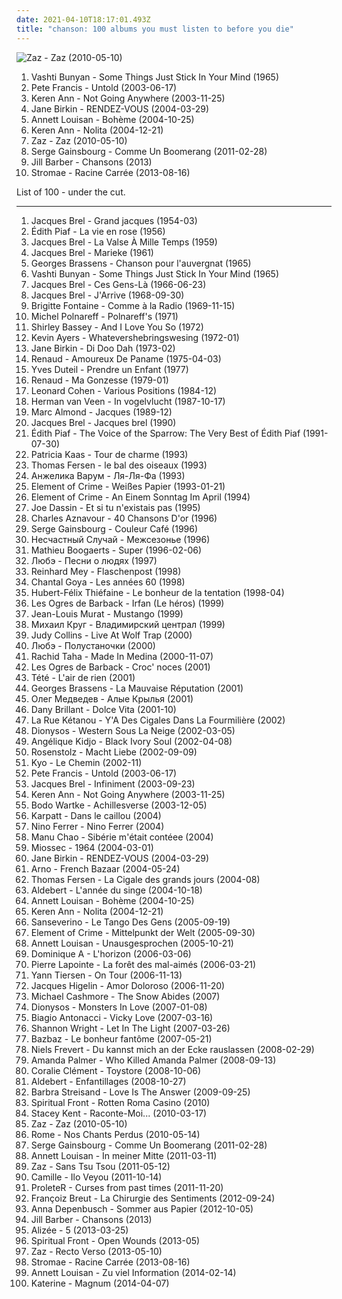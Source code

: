 ```yaml
---
date: 2021-04-10T18:17:01.493Z
title: "chanson: 100 albums you must listen to before you die"
---
```

![Zaz - Zaz (2010-05-10)](http://coverartarchive.org/release/9703802c-0108-40fb-865c-0bbf17960c98/6816205914-500.jpg "Zaz - Zaz (2010-05-10)")
<ol class="albums">
<li data-cover="https://img.discogs.com/zM8o5H0dbngN1kISj4o5IIS9qvU=/fit-in/600x602/filters:strip_icc():format(jpeg):mode_rgb():quality(90)/discogs-images/R-1115835-1343568487-2712.jpeg.jpg" data-tags="folk" role="button">Vashti Bunyan - Some Things Just Stick In Your Mind (1965)</li>
<li data-cover="https://img.discogs.com/wJbOf-gWcNiqZ8DWYKZ905Qap1o=/fit-in/419x419/filters:strip_icc():format(jpeg):mode_rgb():quality(90)/discogs-images/R-4902343-1378929554-8162.jpeg.jpg" data-tags="chanson, chill, progressive rock" role="button">Pete Francis - Untold (2003-06-17)</li>
<li data-cover="https://img.discogs.com/krZc4oV8ormEt0DY_XKT1-w2-ls=/fit-in/600x600/filters:strip_icc():format(jpeg):mode_rgb():quality(90)/discogs-images/R-1132866-1194713551.jpeg.jpg" data-tags="french" role="button">Keren Ann - Not Going Anywhere (2003-11-25)</li>
<li data-cover="http://coverartarchive.org/release/8ae59a90-6a70-3305-a527-6b8bfb1c39bd/8464425666-500.jpg" data-tags="french" role="button">Jane Birkin - RENDEZ-VOUS (2004-03-29)</li>
<li data-cover="https://img.discogs.com/jz0cMkSUyRRsVV2szdP4oiG9y44=/fit-in/280x280/filters:strip_icc():format(jpeg):mode_rgb():quality(90)/discogs-images/R-8826647-1469599034-9160.jpeg.jpg" data-tags="chanson, pop" role="button">Annett Louisan - Bohème (2004-10-25)</li>
<li data-cover="http://coverartarchive.org/release/e52d813e-fb39-44f2-9a18-863914326fe6/5419927411-500.jpg" data-tags="female vocalists, singer-songwriter" role="button">Keren Ann - Nolita (2004-12-21)</li>
<li data-cover="http://coverartarchive.org/release/9703802c-0108-40fb-865c-0bbf17960c98/6816205914-500.jpg" data-tags="jazz, chanson" role="button">Zaz - Zaz (2010-05-10)</li>
<li data-cover="http://coverartarchive.org/release/9d180907-3332-43f5-a1c8-0a5ebef4a08e/8250314333-500.jpg" data-tags="chanson, egresgruobsniag" role="button">Serge Gainsbourg - Comme Un Boomerang (2011-02-28)</li>
<li data-cover="http://coverartarchive.org/release/06f0a6c1-2f4d-4989-9dab-37ec9c77335c/5788985602-500.jpg" data-tags="chanson, pop, easy listening" role="button">Jill Barber - Chansons (2013)</li>
<li data-cover="http://coverartarchive.org/release/de57c1d9-5e65-420f-a896-1332e87d4c09/25295943061-500.jpg" data-tags="electronic, electro, french, electropop, dance" role="button">Stromae - Racine Carrée (2013-08-16)</li>
</ol>
List of 100 - under the cut.
<!-- more -->

_________________

<ol class="albums">
<li data-cover="http://coverartarchive.org/release/6f1f2d94-2128-3676-84e0-dba48c95bff9/13519198297-500.jpg" data-tags="chanson" role="button">
Jacques Brel - Grand jacques (1954-03)
</li>
<li data-cover="http://coverartarchive.org/release/f4875bbd-b7f8-4df0-837c-89263f1c63e5/1150026001-500.jpg" data-tags="french" role="button">
Édith Piaf - La vie en rose (1956)
</li>
<li data-cover="http://coverartarchive.org/release/bdd8d625-76de-39eb-8b19-9401c974a564/27820133528-500.jpg" data-tags="chanson" role="button">
Jacques Brel - La Valse À Mille Temps (1959)
</li>
<li data-cover="http://coverartarchive.org/release/575437e9-632a-4af3-8554-d09c373a91e1/27835390087-500.jpg" data-tags="chanson, brel, l3a1e5da4n15l1" role="button">
Jacques Brel - Marieke (1961)
</li>
<li data-cover="https://img.discogs.com/rH34ssZPsumGBEO2d_F0xAn1wmw=/fit-in/170x168/filters:strip_icc():format(jpeg):mode_rgb():quality(90)/discogs-images/R-5810727-1403352580-5129.jpeg.jpg" data-tags="chanson, chanson française, georges brassens, rive gauche, brassens metal" role="button">
Georges Brassens - Chanson pour l'auvergnat (1965)
</li>
<li data-cover="https://img.discogs.com/zM8o5H0dbngN1kISj4o5IIS9qvU=/fit-in/600x602/filters:strip_icc():format(jpeg):mode_rgb():quality(90)/discogs-images/R-1115835-1343568487-2712.jpeg.jpg" data-tags="folk" role="button">
Vashti Bunyan - Some Things Just Stick In Your Mind (1965)
</li>
<li data-cover="http://coverartarchive.org/release/9a25a56b-2815-4487-a2bd-94cc6caafbdc/28087403310-500.jpg" data-tags="chanson" role="button">
Jacques Brel - Ces Gens-Là (1966-06-23)
</li>
<li data-cover="https://img.discogs.com/SP5RppUPQU21e890UgovbLzriw8=/fit-in/600x598/filters:strip_icc():format(jpeg):mode_rgb():quality(90)/discogs-images/R-2735579-1456699455-5992.jpeg.jpg" data-tags="jacques brel" role="button">
Jacques Brel - J'Arrive (1968-09-30)
</li>
<li data-cover="http://coverartarchive.org/release/2af2f284-5b92-3b93-91f4-0e2b4335652e/5573148939-500.jpg" data-tags="french, chamber jazz" role="button">
Brigitte Fontaine - Comme à la Radio (1969-11-15)
</li>
<li data-cover="http://coverartarchive.org/release/643bfebc-1dbd-4180-a135-efc056ea00a8/9198835955-500.jpg" data-tags="french" role="button">
Michel Polnareff - Polnareff's (1971)
</li>
<li data-cover="http://coverartarchive.org/release/f788e429-643c-48e1-8b3a-c0ccd2953008/6691380021-500.jpg" data-tags="chanson, jazz, soul, female vocalists, oldies, dirty dancing, favorite female singers, discovered in 2015, dame shirley bassey" role="button">
Shirley Bassey - And I Love You So (1972)
</li>
<li data-cover="http://coverartarchive.org/release/89560708-7cf5-4571-8b98-07434256c8db/10468323328-500.jpg" data-tags="progressive rock, psychedelic rock" role="button">
Kevin Ayers - Whatevershebringswesing (1972-01)
</li>
<li data-cover="https://via.placeholder.com/450" data-tags="chanson, la la la la, actrices, birkin" role="button">
Jane Birkin - Di Doo Dah (1973-02)
</li>
<li data-cover="http://coverartarchive.org/release/57ec09a4-4e5c-3669-a8f2-14298857f736/2842971962-500.jpg" data-tags="chanson" role="button">
Renaud - Amoureux De Paname (1975-04-03)
</li>
<li data-cover="https://img.discogs.com/cfc9e7fd50d7c9c08931869b95f6849a01d0635d/images/spacer.gif" data-tags="french, chanson, 70s, oldies, male vocalists, mes chansons, auteur-compositeur-interprete" role="button">
Yves Duteil - Prendre un Enfant (1977)
</li>
<li data-cover="http://coverartarchive.org/release/7f5a1b9d-0ee4-4806-8595-78c2964fb06d/24395058013-500.jpg" data-tags="chanson, 70s, ma pomme" role="button">
Renaud - Ma Gonzesse (1979-01)
</li>
<li data-cover="http://coverartarchive.org/release/4c07f596-4963-33df-adb1-55d01dab800d/15456874551-500.jpg" data-tags="80s" role="button">
Leonard Cohen - Various Positions (1984-12)
</li>
<li data-cover="http://coverartarchive.org/release/7edf8023-6e17-43d2-b37f-4640fbdde0be/5977019256-500.jpg" data-tags="nederlandstalig" role="button">
Herman van Veen - In vogelvlucht (1987-10-17)
</li>
<li data-cover="https://img.discogs.com/XJbYqRs7Cm_XzBYiB4BJ1YOosNE=/fit-in/600x337/filters:strip_icc():format(jpeg):mode_rgb():quality(90)/discogs-images/R-13988513-1565555959-3977.jpeg.jpg" data-tags="chanson" role="button">
Marc Almond - Jacques (1989-12)
</li>
<li data-cover="http://coverartarchive.org/release/5f6135e3-87d9-4ec0-8f92-9e4c2cb4122a/25297815184-500.jpg" data-tags="french, jbrel, chanson populaire francaise" role="button">
Jacques Brel - Jacques brel (1990)
</li>
<li data-cover="http://coverartarchive.org/release/513d4b78-4981-4353-97bf-980a84173308/6978729407-500.jpg" data-tags="chanson, piaf, one world" role="button">
Édith Piaf - The Voice of the Sparrow: The Very Best of Édith Piaf (1991-07-30)
</li>
<li data-cover="http://coverartarchive.org/release/04d5b9a2-356a-44ee-b13a-d42650ab42ad/6743084169-500.jpg" data-tags="french, chanson, francais, kaas, albums i own digitally, favourite live albums" role="button">
Patricia Kaas - Tour de charme (1993)
</li>
<li data-cover="http://coverartarchive.org/release/490ff7a6-10e2-4129-9671-423eae5b20ab/3840485202-500.jpg" data-tags="french, chanson, nouvelle scene francaise, francophone, ma rencontre, ffff" role="button">
Thomas Fersen - le bal des oiseaux (1993)
</li>
<li data-cover="http://coverartarchive.org/release/281b1aff-b513-4ebc-92c7-88ef85088307/24733198232-500.jpg" data-tags="chanson, jazz, pop" role="button">
Анжелика Варум - Ля-Ля-Фа (1993)
</li>
<li data-cover="http://coverartarchive.org/release/09f42d29-00db-4383-ae25-887d359a69de/13141411398-500.jpg" data-tags="german" role="button">
Element of Crime - Weißes Papier (1993-01-21)
</li>
<li data-cover="http://coverartarchive.org/release/653dace1-86ca-4604-80e5-421ec0691fb8/21668460133-500.jpg" data-tags="german" role="button">
Element of Crime - An Einem Sonntag Im April (1994)
</li>
<li data-cover="http://coverartarchive.org/release/cc0902f6-0460-4399-8998-dc49640c4b08/14392023169-500.jpg" data-tags="chanson, joe dassin, dassin" role="button">
Joe Dassin - Et si tu n'existais pas (1995)
</li>
<li data-cover="https://img.discogs.com/NNew5ZmFL1mXtjWGoBCskG96_AM=/fit-in/500x478/filters:strip_icc():format(jpeg):mode_rgb():quality(90)/discogs-images/R-3761977-1354167860-2973.jpeg.jpg" data-tags="aznavour" role="button">
Charles Aznavour - 40 Chansons D'or (1996)
</li>
<li data-cover="http://coverartarchive.org/release/baa8b45f-550e-4e73-80c1-bad26a613c6c/15213601775-500.jpg" data-tags="french, chanson, serge gainsbourg" role="button">
Serge Gainsbourg - Couleur Café (1996)
</li>
<li data-cover="https://img.discogs.com/Q3a0ki0sIX1uv3u7pXWaTklKq7g=/fit-in/600x608/filters:strip_icc():format(jpeg):mode_rgb():quality(90)/discogs-images/R-5097577-1384416689-9419.jpeg.jpg" data-tags="chanson, russian" role="button">
Несчастный Случай - Межсезонье (1996)
</li>
<li data-cover="http://coverartarchive.org/release/59418ea6-55c2-43ff-9d9a-107cf9aa32b4/1460840188-500.jpg" data-tags="french, chanson, acoustic, selection france" role="button">
Mathieu Boogaerts - Super (1996-02-06)
</li>
<li data-cover="http://coverartarchive.org/release/73e705c9-7d68-49bd-b72e-4bada7f42e9a/13178737648-500.jpg" data-tags="russian rock" role="button">
Любэ - Песни о людях (1997)
</li>
<li data-cover="http://coverartarchive.org/release/f16ddf35-00ae-4512-9216-ff3786b6aea7/4146937326-500.jpg" data-tags="german, liedermacher, reinhard mey" role="button">
Reinhard Mey - Flaschenpost (1998)
</li>
<li data-cover="https://img.discogs.com/5VTFXGiAmSPHaXjz4RzG554EroE=/fit-in/600x603/filters:strip_icc():format(jpeg):mode_rgb():quality(90)/discogs-images/R-14017707-1566159314-3025.jpeg.jpg" data-tags="french, chanson, pop, 60s, female vocalist" role="button">
Chantal Goya - Les années 60 (1998)
</li>
<li data-cover="http://coverartarchive.org/release/d87fe13a-6dae-42f7-b613-a297a7a3d49e/1230397309-500.jpg" data-tags="classic rock, french, chanson, rock, hard rock, singer-songwriter, blues, french rock, francais, incredible, rock francais, francaise, poésie, genial, french singer, politique, poesie, texte, thiefaine" role="button">
Hubert-Félix Thiéfaine - Le bonheur de la tentation (1998-04)
</li>
<li data-cover="http://coverartarchive.org/release/68ca7340-55e1-4a71-b3a1-e4b677944e2b/15149455960-500.jpg" data-tags="chanson, folk, l o d barback" role="button">
Les Ogres de Barback - Irfan (Le héros) (1999)
</li>
<li data-cover="http://coverartarchive.org/release/2b35db4f-0ed7-4d7e-8a54-48eaf45a281c/1269123885-500.jpg" data-tags="indie, chanson, jazz, experimental, female vocalists, jennifer charles, elysian fields, ailenrocfrancophone, ailenrocsleepy" role="button">
Jean-Louis Murat - Mustango (1999)
</li>
<li data-cover="https://via.placeholder.com/450" data-tags="chanson, atmospheric black metal, raw black metal, avant-garde black metal, true black metal, orthodox black metal, black shanson" role="button">
Михаил Круг - Владимирский централ (1999)
</li>
<li data-cover="https://via.placeholder.com/450" data-tags="easy listening, oldies" role="button">
Judy Collins - Live At Wolf Trap (2000)
</li>
<li data-cover="http://coverartarchive.org/release/8273d57c-e6c9-4dff-8397-7b7b752c4a13/23878306479-500.jpg" data-tags="russian rock" role="button">
Любэ - Полустаночки (2000)
</li>
<li data-cover="https://img.discogs.com/w4kT0F7g6pvVXq5JgSbT45FnIx0=/fit-in/600x580/filters:strip_icc():format(jpeg):mode_rgb():quality(90)/discogs-images/R-5322294-1434983817-7716.jpeg.jpg" data-tags="rai, algeria" role="button">
Rachid Taha - Made In Medina (2000-11-07)
</li>
<li data-cover="http://coverartarchive.org/release/5be2190e-61c2-4b7f-be86-69ccbcb4c750/1650072779-500.jpg" data-tags="french, chanson, folk" role="button">
Les Ogres de Barback - Croc' noces (2001)
</li>
<li data-cover="http://coverartarchive.org/release/6bf1d515-460a-4e91-9b2f-12c5f8a6f7c6/1763285484-500.jpg" data-tags="french" role="button">
Tété - L'air de rien (2001)
</li>
<li data-cover="http://coverartarchive.org/release/ef7832c2-369c-40c3-a148-527e2b59c5b6/3496279385-500.jpg" data-tags="french" role="button">
Georges Brassens - La Mauvaise Réputation (2001)
</li>
<li data-cover="http://coverartarchive.org/release/ecdaeabd-1a1b-48de-bfe2-46c543741cc9/6401101112-500.jpg" data-tags="chanson, russian" role="button">
Олег Медведев - Алые Крылья (2001)
</li>
<li data-cover="http://coverartarchive.org/release/50305ad8-9c9f-4029-a5ab-e9fe178207f2/1529791276-500.jpg" data-tags="french, chanson, jazz, pop, vocal jazz, cosmopolitan soundtrack, danny brillant" role="button">
Dany Brillant - Dolce Vita (2001-10)
</li>
<li data-cover="http://coverartarchive.org/release/4d496e5b-3ab0-4fcb-9b79-2167342b3964/11049768874-500.jpg" data-tags="french" role="button">
La Rue Kétanou - Y'A Des Cigales Dans La Fourmilière (2002)
</li>
<li data-cover="https://img.discogs.com/k1jLdWdrhpUrV6LSIfwfLZOdpzU=/fit-in/600x600/filters:strip_icc():format(jpeg):mode_rgb():quality(90)/discogs-images/R-2980471-1600858402-1449.jpeg.jpg" data-tags="french, rock" role="button">
Dionysos - Western Sous La Neige (2002-03-05)
</li>
<li data-cover="https://via.placeholder.com/450" data-tags="african" role="button">
Angélique Kidjo - Black Ivory Soul (2002-04-08)
</li>
<li data-cover="https://img.discogs.com/j8nktQ_shkAGI_aquq4uf6-lMK0=/fit-in/425x425/filters:strip_icc():format(jpeg):mode_rgb():quality(90)/discogs-images/R-8410215-1461067412-3411.jpeg.jpg" data-tags="pop, berlin, 00s" role="button">
Rosenstolz - Macht Liebe (2002-09-09)
</li>
<li data-cover="http://coverartarchive.org/release/cb150add-fee7-4dc6-a725-030fe6e93ae4/1512679712-500.jpg" data-tags="rock" role="button">
Kyo - Le Chemin (2002-11)
</li>
<li data-cover="https://img.discogs.com/wJbOf-gWcNiqZ8DWYKZ905Qap1o=/fit-in/419x419/filters:strip_icc():format(jpeg):mode_rgb():quality(90)/discogs-images/R-4902343-1378929554-8162.jpeg.jpg" data-tags="chanson, chill, progressive rock" role="button">
Pete Francis - Untold (2003-06-17)
</li>
<li data-cover="http://coverartarchive.org/release/93eae62d-ebed-444a-9b08-445bb4a843db/16354177755-500.jpg" data-tags="chanson, chanson française, jacques brel" role="button">
Jacques Brel - Infiniment (2003-09-23)
</li>
<li data-cover="https://img.discogs.com/krZc4oV8ormEt0DY_XKT1-w2-ls=/fit-in/600x600/filters:strip_icc():format(jpeg):mode_rgb():quality(90)/discogs-images/R-1132866-1194713551.jpeg.jpg" data-tags="french" role="button">
Keren Ann - Not Going Anywhere (2003-11-25)
</li>
<li data-cover="http://coverartarchive.org/release/059b1891-02c9-4c79-acc0-e8008661bc94/27543867154-500.jpg" data-tags="comedy" role="button">
Bodo Wartke - Achillesverse (2003-12-05)
</li>
<li data-cover="http://coverartarchive.org/release/c8d6b5f0-ebb6-41f4-9964-1a1d73249ae5/1865340896-500.jpg" data-tags="chanson, stilnox-music" role="button">
Karpatt - Dans le caillou (2004)
</li>
<li data-cover="https://img.discogs.com/95qltZWYT3KzLqO9Ybk6XuEmDvQ=/fit-in/600x529/filters:strip_icc():format(jpeg):mode_rgb():quality(90)/discogs-images/R-2431321-1485412944-8601.jpeg.jpg" data-tags="french, chanson" role="button">
Nino Ferrer - Nino Ferrer (2004)
</li>
<li data-cover="https://img.discogs.com/7_PClsdluYhzQaD4DlwTjAxWJ2g=/fit-in/600x621/filters:strip_icc():format(jpeg):mode_rgb():quality(90)/discogs-images/R-864761-1325710324.jpeg.jpg" data-tags="french, chanson, reggae" role="button">
Manu Chao - Sibérie m'était contéee (2004)
</li>
<li data-cover="http://coverartarchive.org/release/3194a7cc-fc92-3182-bd73-e1b23fa54ff9/3625624015-500.jpg" data-tags="french, chanson, pop, singer-songwriter, acoustic rock, francais, francophone, france, happiness, french happiness" role="button">
Miossec - 1964 (2004-03-01)
</li>
<li data-cover="http://coverartarchive.org/release/8ae59a90-6a70-3305-a527-6b8bfb1c39bd/8464425666-500.jpg" data-tags="french" role="button">
Jane Birkin - RENDEZ-VOUS (2004-03-29)
</li>
<li data-cover="https://img.discogs.com/L6ICDryClk0URGH0z0SmrXOk-r0=/fit-in/600x594/filters:strip_icc():format(jpeg):mode_rgb():quality(90)/discogs-images/R-2292644-1321703627.jpeg.jpg" data-tags="french, chanson, rock" role="button">
Arno - French Bazaar (2004-05-24)
</li>
<li data-cover="http://coverartarchive.org/release/a9fb8202-d777-4c6a-a663-9cef6274180f/3892804625-500.jpg" data-tags="chanson, nouvelle scene francaise, france, thomas" role="button">
Thomas Fersen - La Cigale des grands jours (2004-08)
</li>
<li data-cover="http://coverartarchive.org/release/0100297b-a4ed-4f55-9df2-3d7b6eb252b4/6331358259-500.jpg" data-tags="chanson, selection france" role="button">
Aldebert - L'année du singe (2004-10-18)
</li>
<li data-cover="https://img.discogs.com/jz0cMkSUyRRsVV2szdP4oiG9y44=/fit-in/280x280/filters:strip_icc():format(jpeg):mode_rgb():quality(90)/discogs-images/R-8826647-1469599034-9160.jpeg.jpg" data-tags="chanson, pop" role="button">
Annett Louisan - Bohème (2004-10-25)
</li>
<li data-cover="http://coverartarchive.org/release/e52d813e-fb39-44f2-9a18-863914326fe6/5419927411-500.jpg" data-tags="female vocalists, singer-songwriter" role="button">
Keren Ann - Nolita (2004-12-21)
</li>
<li data-cover="http://coverartarchive.org/release/6f209516-cdaf-3108-ae48-1e05e34341fb/21811830878-500.jpg" data-tags="french" role="button">
Sanseverino - Le Tango Des Gens (2005-09-19)
</li>
<li data-cover="https://img.discogs.com/8L5YZIN096fHanuOwsZePa7eTtA=/fit-in/202x200/filters:strip_icc():format(jpeg):mode_rgb():quality(90)/discogs-images/R-754756-1155478794.jpeg.jpg" data-tags="element of crime" role="button">
Element of Crime - Mittelpunkt der Welt (2005-09-30)
</li>
<li data-cover="http://coverartarchive.org/release/b24c7774-9345-4373-8155-4556d321e412/20586983149-500.jpg" data-tags="german" role="button">
Annett Louisan - Unausgesprochen (2005-10-21)
</li>
<li data-cover="http://coverartarchive.org/release/a9cf7755-d07f-4e88-8c8a-49eae5b5758c/6019931471-500.jpg" data-tags="chanson, original" role="button">
Dominique A - L'horizon (2006-03-06)
</li>
<li data-cover="http://coverartarchive.org/release/df8bf6ff-9d19-4a93-9ab4-71bbb6ef5530/3197414830-500.jpg" data-tags="chanson, pop, male vocalists, quebecois" role="button">
Pierre Lapointe - La forêt des mal-aimés (2006-03-21)
</li>
<li data-cover="http://coverartarchive.org/release/7e441bb4-dd36-4191-9eb0-6001fdcb098d/14024298903-500.jpg" data-tags="french, rock" role="button">
Yann Tiersen - On Tour (2006-11-13)
</li>
<li data-cover="http://coverartarchive.org/release/67876aa5-3b80-4076-a32c-744032e0514f/1242816637-500.jpg" data-tags="chanson" role="button">
Jacques Higelin - Amor Doloroso (2006-11-20)
</li>
<li data-cover="http://coverartarchive.org/release/3b3ee7b7-a91e-4b70-bcc2-2669d1bf013d/16302212379-500.jpg" data-tags="classical, singer-songwriter" role="button">
Michael Cashmore - The Snow Abides (2007)
</li>
<li data-cover="http://coverartarchive.org/release/dc4d4a96-ce43-4943-b842-fa2fd8f056eb/3296666852-500.jpg" data-tags="french" role="button">
Dionysos - Monsters In Love (2007-01-08)
</li>
<li data-cover="https://img.discogs.com/BmgDLuE_VjTM8OdUSn_kTZ8GUIQ=/fit-in/343x336/filters:strip_icc():format(jpeg):mode_rgb():quality(90)/discogs-images/R-955478-1303762618.jpeg.jpg" data-tags="italian" role="button">
Biagio Antonacci - Vicky Love (2007-03-16)
</li>
<li data-cover="http://coverartarchive.org/release/d51c73e8-c49d-4154-bd71-495de7a70c3b/2264368297-500.jpg" data-tags="indie rock, female vocalists" role="button">
Shannon Wright - Let In The Light (2007-03-26)
</li>
<li data-cover="http://coverartarchive.org/release/6e1253ab-23c4-4600-bd9c-b81818d9f895/3261892949-500.jpg" data-tags="chanson, bazbaz" role="button">
Bazbaz - Le bonheur fantôme (2007-05-21)
</li>
<li data-cover="http://coverartarchive.org/release/b3d81e5c-a8ed-4af5-aa28-a08ae1511f5d/27360063060-500.jpg" data-tags="deutsch" role="button">
Niels Frevert - Du kannst mich an der Ecke rauslassen (2008-02-29)
</li>
<li data-cover="http://coverartarchive.org/release/5048b8c6-1214-4836-a48f-c2df38eaf099/7240585489-500.jpg" data-tags="alternative, cabaret" role="button">
Amanda Palmer - Who Killed Amanda Palmer (2008-09-13)
</li>
<li data-cover="https://img.discogs.com/vvZ_2nXOJvxlzyuM-JddiSeUHMg=/fit-in/400x400/filters:strip_icc():format(jpeg):mode_rgb():quality(90)/discogs-images/R-1517158-1225498933.jpeg.jpg" data-tags="french pop, chanson francais" role="button">
Coralie Clément - Toystore (2008-10-06)
</li>
<li data-cover="https://img.discogs.com/bMMrTEX7Kn2smMvWu5R-7QgSWQE=/fit-in/400x413/filters:strip_icc():format(jpeg):mode_rgb():quality(90)/discogs-images/R-3626343-1338064854-1696.jpeg.jpg" data-tags="chanson" role="button">
Aldebert - Enfantillages (2008-10-27)
</li>
<li data-cover="http://coverartarchive.org/release/003dad6c-43d5-39ea-8d23-009d3eca6920/12611756531-500.jpg" data-tags="jazz, blues" role="button">
Barbra Streisand - Love Is The Answer (2009-09-25)
</li>
<li data-cover="http://coverartarchive.org/release/35e971a2-e18c-4b6e-a3ad-b95f97ddfb12/17884657195-500.jpg" data-tags="neofolk" role="button">
Spiritual Front - Rotten Roma Casino (2010)
</li>
<li data-cover="http://coverartarchive.org/release/4b87c3cc-4223-487d-aecf-f77d3d86f211/7728504152-500.jpg" data-tags="vocal jazz" role="button">
Stacey Kent - Raconte-Moi... (2010-03-17)
</li>
<li data-cover="http://coverartarchive.org/release/9703802c-0108-40fb-865c-0bbf17960c98/6816205914-500.jpg" data-tags="jazz, chanson" role="button">
Zaz - Zaz (2010-05-10)
</li>
<li data-cover="http://coverartarchive.org/release/95e0de82-9967-452c-8678-0e3f820d7186/2114359429-500.jpg" data-tags="neofolk" role="button">
Rome - Nos Chants Perdus (2010-05-14)
</li>
<li data-cover="http://coverartarchive.org/release/9d180907-3332-43f5-a1c8-0a5ebef4a08e/8250314333-500.jpg" data-tags="chanson, egresgruobsniag" role="button">
Serge Gainsbourg - Comme Un Boomerang (2011-02-28)
</li>
<li data-cover="http://coverartarchive.org/release/49f7df43-38ca-495a-a2cf-3c6a0615dc18/15319892035-500.jpg" data-tags="pop, german, chanson" role="button">
Annett Louisan - In meiner Mitte (2011-03-11)
</li>
<li data-cover="http://coverartarchive.org/release/2f7b3fa4-d8f0-4795-9ff3-3cc92dca64b5/12974563622-500.jpg" data-tags="chanson, jazz, france music" role="button">
Zaz - Sans Tsu Tsou (2011-05-12)
</li>
<li data-cover="http://coverartarchive.org/release/2bf3a427-a49f-45c5-9cee-3a9f5fd91dc3/1633140850-500.jpg" data-tags="french" role="button">
Camille - Ilo Veyou (2011-10-14)
</li>
<li data-cover="http://coverartarchive.org/release/251dbd10-487f-48da-87e6-585324726cd5/1314358932-500.jpg" data-tags="hip-hop, french, chanson, remix, samples, abstract hip hop, sampling, hip-hop samples, yey, remi, gypschanshop, chanson sample" role="button">
ProleteR - Curses from past times (2011-11-20)
</li>
<li data-cover="http://coverartarchive.org/release/7bd60e4e-d5db-48c2-8913-b0362af521ae/3045677086-500.jpg" data-tags="indie, chanson, pop, indie pop, brussel, nouvelle scène française" role="button">
Françoiz Breut - La Chirurgie des Sentiments (2012-09-24)
</li>
<li data-cover="https://img.discogs.com/FVqAe0hRMid4vaRM4mkamsPBjHA=/fit-in/600x591/filters:strip_icc():format(jpeg):mode_rgb():quality(90)/discogs-images/R-3979585-1368352207-3351.jpeg.jpg" data-tags="chanson, singer-songwriter, german, anna" role="button">
Anna Depenbusch - Sommer aus Papier (2012-10-05)
</li>
<li data-cover="http://coverartarchive.org/release/06f0a6c1-2f4d-4989-9dab-37ec9c77335c/5788985602-500.jpg" data-tags="chanson, pop, easy listening" role="button">
Jill Barber - Chansons (2013)
</li>
<li data-cover="https://img.discogs.com/IgNH1a7DsHSMyltlaEHQZ6h4yGk=/fit-in/600x600/filters:strip_icc():format(jpeg):mode_rgb():quality(90)/discogs-images/R-4418922-1364377361-7850.jpeg.jpg" data-tags="french, pop" role="button">
Alizée - 5 (2013-03-25)
</li>
<li data-cover="http://coverartarchive.org/release/667ba60d-5972-4a13-8c0c-071a6849a186/6227453720-500.jpg" data-tags="neofolk" role="button">
Spiritual Front - Open Wounds (2013-05)
</li>
<li data-cover="http://coverartarchive.org/release/df9faff1-73c8-4446-a231-81760b634c9d/22396315891-500.jpg" data-tags="french, jazz" role="button">
Zaz - Recto Verso (2013-05-10)
</li>
<li data-cover="http://coverartarchive.org/release/de57c1d9-5e65-420f-a896-1332e87d4c09/25295943061-500.jpg" data-tags="electronic, electro, french, electropop, dance" role="button">
Stromae - Racine Carrée (2013-08-16)
</li>
<li data-cover="https://img.discogs.com/1vhsdfAhblItuzEcbPYNHSnwXZo=/fit-in/600x600/filters:strip_icc():format(jpeg):mode_rgb():quality(90)/discogs-images/R-6577369-1422428989-3730.jpeg.jpg" data-tags="german, chanson, pop" role="button">
Annett Louisan - Zu viel Information (2014-02-14)
</li>
<li data-cover="http://coverartarchive.org/release/d0c53f30-b982-42a0-96f6-15f98ab8de4c/7227423687-500.jpg" data-tags="french, chanson, pop, alternative" role="button">
Katerine - Magnum (2014-04-07)
</li>
</ol>